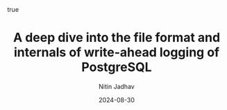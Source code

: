 ---
author: Nitin Jadhav
title: A deep dive into the file format and internals of write-ahead logging of PostgreSQL
date: 2024-08-30
slidesurl: "https://www.pgday.org.il/#program"
scheduleurl: "https://www.pgday.org.il/#program"
videourl: "https://www.pgday.org.il/#program"
section: "talks"
pin: true
math: true
mermaid: true
---